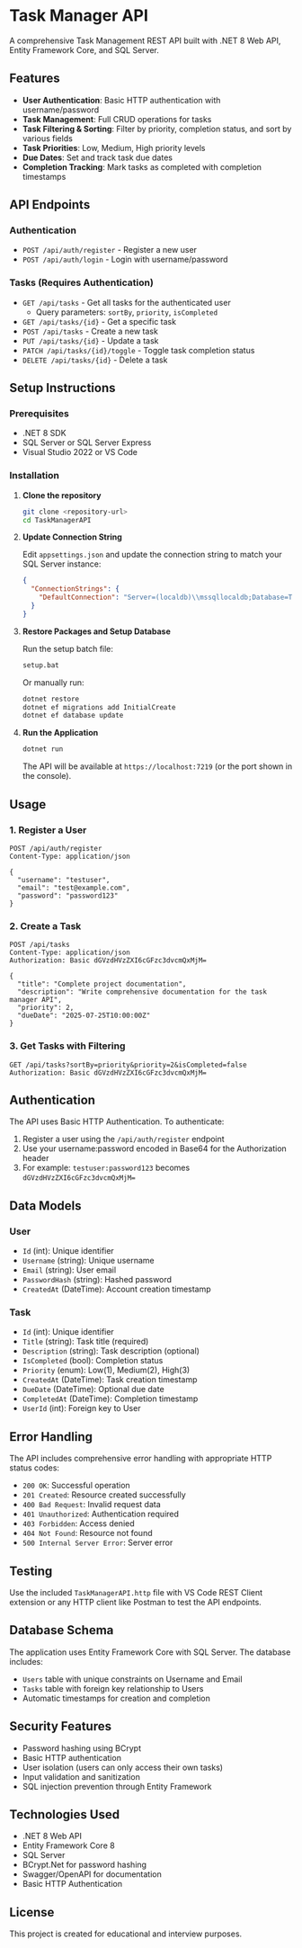 # Task Manager API

A comprehensive Task Management REST API built with .NET 8 Web API, Entity Framework Core, and SQL Server.

## Features

- **User Authentication**: Basic HTTP authentication with username/password
- **Task Management**: Full CRUD operations for tasks
- **Task Filtering & Sorting**: Filter by priority, completion status, and sort by various fields
- **Task Priorities**: Low, Medium, High priority levels
- **Due Dates**: Set and track task due dates
- **Completion Tracking**: Mark tasks as completed with completion timestamps

## API Endpoints

### Authentication

- `POST /api/auth/register` - Register a new user
- `POST /api/auth/login` - Login with username/password

### Tasks (Requires Authentication)

- `GET /api/tasks` - Get all tasks for the authenticated user
  - Query parameters: `sortBy`, `priority`, `isCompleted`
- `GET /api/tasks/{id}` - Get a specific task
- `POST /api/tasks` - Create a new task
- `PUT /api/tasks/{id}` - Update a task
- `PATCH /api/tasks/{id}/toggle` - Toggle task completion status
- `DELETE /api/tasks/{id}` - Delete a task

## Setup Instructions

### Prerequisites

- .NET 8 SDK
- SQL Server or SQL Server Express
- Visual Studio 2022 or VS Code

### Installation

1. **Clone the repository**
   ```bash
   git clone <repository-url>
   cd TaskManagerAPI
   ```

2. **Update Connection String**
   
   Edit `appsettings.json` and update the connection string to match your SQL Server instance:
   ```json
   {
     "ConnectionStrings": {
       "DefaultConnection": "Server=(localdb)\\mssqllocaldb;Database=TaskManagerDB;Trusted_Connection=true;MultipleActiveResultSets=true"
     }
   }
   ```

3. **Restore Packages and Setup Database**
   
   Run the setup batch file:
   ```bash
   setup.bat
   ```
   
   Or manually run:
   ```bash
   dotnet restore
   dotnet ef migrations add InitialCreate
   dotnet ef database update
   ```

4. **Run the Application**
   ```bash
   dotnet run
   ```

   The API will be available at `https://localhost:7219` (or the port shown in the console).

## Usage

### 1. Register a User

```http
POST /api/auth/register
Content-Type: application/json

{
  "username": "testuser",
  "email": "test@example.com",
  "password": "password123"
}
```

### 2. Create a Task

```http
POST /api/tasks
Content-Type: application/json
Authorization: Basic dGVzdHVzZXI6cGFzc3dvcmQxMjM=

{
  "title": "Complete project documentation",
  "description": "Write comprehensive documentation for the task manager API",
  "priority": 2,
  "dueDate": "2025-07-25T10:00:00Z"
}
```

### 3. Get Tasks with Filtering

```http
GET /api/tasks?sortBy=priority&priority=2&isCompleted=false
Authorization: Basic dGVzdHVzZXI6cGFzc3dvcmQxMjM=
```

## Authentication

The API uses Basic HTTP Authentication. To authenticate:

1. Register a user using the `/api/auth/register` endpoint
2. Use your username:password encoded in Base64 for the Authorization header
3. For example: `testuser:password123` becomes `dGVzdHVzZXI6cGFzc3dvcmQxMjM=`

## Data Models

### User
- `Id` (int): Unique identifier
- `Username` (string): Unique username
- `Email` (string): User email
- `PasswordHash` (string): Hashed password
- `CreatedAt` (DateTime): Account creation timestamp

### Task
- `Id` (int): Unique identifier
- `Title` (string): Task title (required)
- `Description` (string): Task description (optional)
- `IsCompleted` (bool): Completion status
- `Priority` (enum): Low(1), Medium(2), High(3)
- `CreatedAt` (DateTime): Task creation timestamp
- `DueDate` (DateTime): Optional due date
- `CompletedAt` (DateTime): Completion timestamp
- `UserId` (int): Foreign key to User

## Error Handling

The API includes comprehensive error handling with appropriate HTTP status codes:

- `200 OK`: Successful operation
- `201 Created`: Resource created successfully
- `400 Bad Request`: Invalid request data
- `401 Unauthorized`: Authentication required
- `403 Forbidden`: Access denied
- `404 Not Found`: Resource not found
- `500 Internal Server Error`: Server error

## Testing

Use the included `TaskManagerAPI.http` file with VS Code REST Client extension or any HTTP client like Postman to test the API endpoints.

## Database Schema

The application uses Entity Framework Core with SQL Server. The database includes:

- `Users` table with unique constraints on Username and Email
- `Tasks` table with foreign key relationship to Users
- Automatic timestamps for creation and completion

## Security Features

- Password hashing using BCrypt
- Basic HTTP authentication
- User isolation (users can only access their own tasks)
- Input validation and sanitization
- SQL injection prevention through Entity Framework

## Technologies Used

- .NET 8 Web API
- Entity Framework Core 8
- SQL Server
- BCrypt.Net for password hashing
- Swagger/OpenAPI for documentation
- Basic HTTP Authentication

## License

This project is created for educational and interview purposes.
